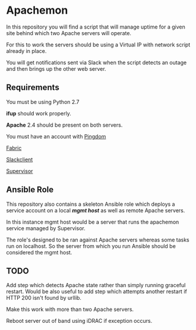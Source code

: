 Apachemon
===============

In this repository you will find a script that will manage uptime for a given site behind which two Apache servers will operate.

For this to work the servers should be using a Virtual IP with network script already in place.

You will get notifications sent via Slack when the script detects an outage and then brings up the other web server.

Requirements
------------

You must be using Python 2.7

**ifup** should work properly.

**Apache** 2.4 should be present on both servers.

You must have an account with [Pingdom](https://pypi.org/project/PingdomLib/)

[Fabric](https://github.com/fabric/fabric)

[Slackclient](https://pypi.org/project/slackclient/)

[Supervisor](http://supervisord.org/)

Ansible Role
------------

This repository also contains a skeleton Ansible role which deploys a service account on a local ***mgmt host*** as well as remote Apache servers.

In this instance mgmt host would be a server that runs the apachemon service managed by Supervisor.

The role's designed to be ran against Apache servers whereas some tasks run on localhost.  So the server from which you run Ansible should be considered the mgmt host.

TODO
------------
Add step which detects Apache state rather than simply running graceful restart.  Would be also useful to add step which attempts another restart if HTTP 200 isn't found by urllib.

Make this work with more than two Apache servers.

Reboot server out of band using iDRAC if exception occurs.

